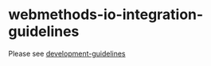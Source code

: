 # webmethods-io-integration-guidelines

Please see [development-guidelines](development-guidelines.md)
